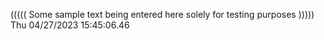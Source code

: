 ((((( Some sample text being entered here solely for testing purposes ))))) Thu 04/27/2023 15:45:06.46
